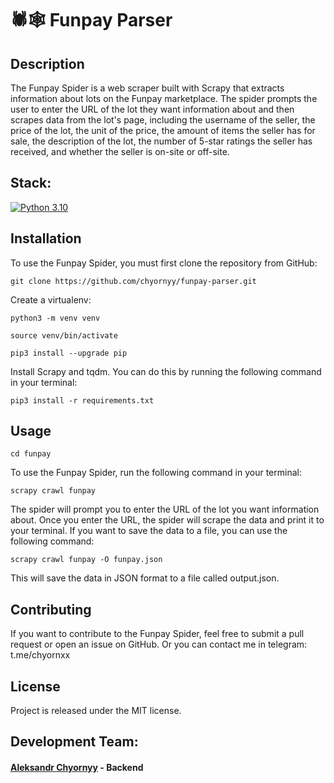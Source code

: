 # 🕷🕸 Funpay Parser

## Description
The Funpay Spider is a web scraper built with Scrapy that extracts information about lots on the Funpay marketplace. The spider prompts the user to enter the URL of the lot they want information about and then scrapes data from the lot's page, including the username of the seller, the price of the lot, the unit of the price, the amount of items the seller has for sale, the description of the lot, the number of 5-star ratings the seller has received, and whether the seller is on-site or off-site.

## Stack:
[![Python 3.10](https://img.shields.io/badge/Python%203.9-14354C?style=for-the-badge&logo=python&logoColor=white)](https://www.python.org/)

## Installation
To use the Funpay Spider, you must first clone the repository from GitHub:
```
git clone https://github.com/chyornyy/funpay-parser.git
```
Create a virtualenv:
```
python3 -m venv venv
```
```
source venv/bin/activate
```
```
pip3 install --upgrade pip
```
Install Scrapy and tqdm. You can do this by running the following command in your terminal:
```
pip3 install -r requirements.txt
```

## Usage
```
cd funpay
```
To use the Funpay Spider, run the following command in your terminal:
```
scrapy crawl funpay
```
The spider will prompt you to enter the URL of the lot you want information about. Once you enter the URL, the spider will scrape the data and print it to your terminal. If you want to save the data to a file, you can use the following command:
```
scrapy crawl funpay -O funpay.json
```
This will save the data in JSON format to a file called output.json.

## Contributing
If you want to contribute to the Funpay Spider, feel free to submit a pull request or open an issue on GitHub.
Or you can contact me in telegram: t.me/chyornxx

## License
Project is released under the MIT license.

## Development Team:
#### [Aleksandr Chyornyy](https://github.com/chyornyy) - Backend